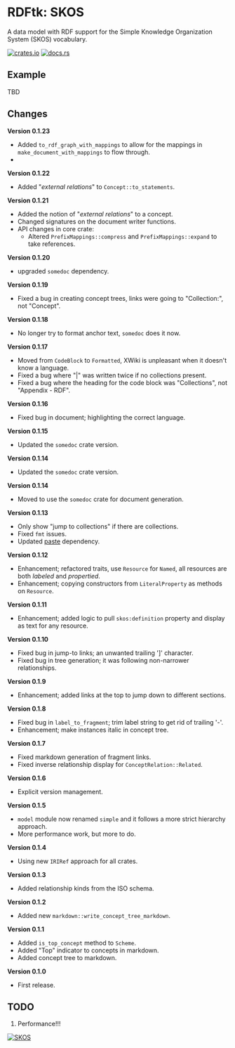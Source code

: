 # RDFtk: SKOS

A data model with RDF support for the Simple Knowledge Organization System (SKOS) vocabulary.

[![crates.io](https://img.shields.io/crates/v/rdftk_skos.svg)](https://crates.io/crates/rdftk_skos)
[![docs.rs](https://docs.rs/rdftk_skos/badge.svg)](https://docs.rs/rdftk_skos)

## Example

TBD

## Changes

**Version 0.1.23**

* Added `to_rdf_graph_with_mappings` to allow for the mappings in `make_document_with_mappings` to flow through.
* 

**Version 0.1.22**

* Added "_external relations_" to `Concept::to_statements`.

**Version 0.1.21**

* Added the notion of "_external relations_" to a concept.
* Changed signatures on the document writer functions.
* API changes in core crate:
  * Altered `PrefixMappings::compress` and `PrefixMappings::expand` to take references.

**Version 0.1.20**

* upgraded `somedoc` dependency.

**Version 0.1.19**

* Fixed a bug in creating concept trees, links were going to "Collection:", not "Concept".

**Version 0.1.18**

* No longer try to format anchor text, `somedoc` does it now.

**Version 0.1.17**

* Moved from `CodeBlock` to `Formatted`, XWiki is unpleasant when it doesn't know a language.
* Fixed a bug where "|" was written twice if no collections present.
* Fixed a bug where the heading for the code block was "Collections", not "Appendix - RDF".

**Version 0.1.16**

* Fixed bug in document; highlighting the correct language.

**Version 0.1.15**

* Updated the `somedoc` crate version.

**Version 0.1.14**

* Updated the `somedoc` crate version.

**Version 0.1.14**

* Moved to use the `somedoc` crate for document generation.

**Version 0.1.13**

* Only show "jump to collections" if there are collections.
* Fixed `fmt` issues.
* Updated [paste](https://crates.io/crates/paste) dependency.

**Version 0.1.12**

* Enhancement; refactored traits, use `Resource` for `Named`, all resources are both _labeled_ and _propertied_.
* Enhancement; copying constructors from `LiteralProperty` as methods on `Resource`.

**Version 0.1.11**

* Enhancement; added logic to pull `skos:definition` property and display as text for any resource.

**Version 0.1.10**

* Fixed bug in jump-to links; an unwanted trailing ']' character.
* Fixed bug in tree generation; it was following non-narrower relationships.

**Version 0.1.9**

* Enhancement; added links at the top to jump down to different sections.

**Version 0.1.8**

* Fixed bug in `label_to_fragment`; trim label string to get rid of trailing '-'.
* Enhancement; make instances italic in concept tree.

**Version 0.1.7**

* Fixed markdown generation of fragment links.
* Fixed inverse relationship display for `ConceptRelation::Related`.

**Version 0.1.6**

* Explicit version management.

**Version 0.1.5**

* `model` module now renamed `simple` and it follows a more strict hierarchy approach.
* More performance work, but more to do.

**Version 0.1.4**

* Using new `IRIRef` approach for all crates.

**Version 0.1.3**

* Added relationship kinds from the ISO schema.

**Version 0.1.2**

* Added new `markdown::write_concept_tree_markdown`.

**Version 0.1.1**

* Added `is_top_concept` method to `Scheme`.
* Added "Top" indicator to concepts in markdown.
* Added concept tree to markdown.

**Version 0.1.0**

* First release.

## TODO

1. Performance!!!

[![SKOS](https://www.w3.org/Icons/SW/Buttons/sw-skos-blue.png)](http://www.w3.org/2001/sw/wiki/SKOS)
